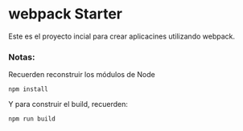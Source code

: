 # webpack Starter

Este es el proyecto incial para crear aplicacines utilizando webpack.

### Notas:

Recuerden reconstruir los módulos de Node
```
npm install
```

Y para construir el build, recuerden:
```
npm run build
```